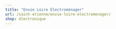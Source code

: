 ```yaml
---
title: "Envie Loire Electroménager"
url: /saint-etienne/envie-loire-electromenager/
shop: électronique
---
```


